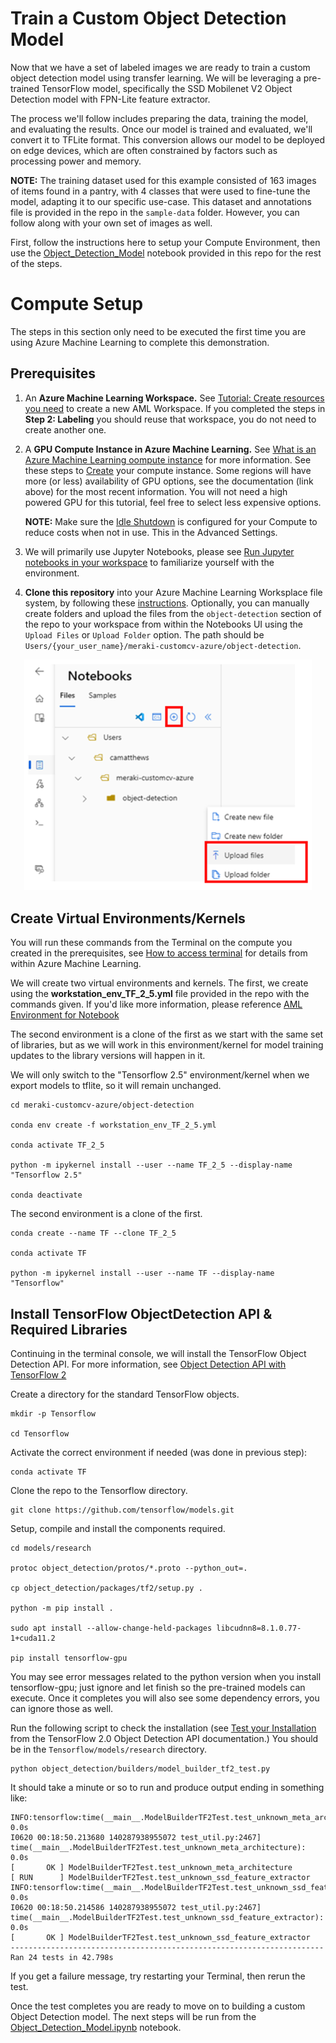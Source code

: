 # Train a Custom Object Detection Model

Now that we have a set of labeled images we are ready to train a custom object detection model using transfer learning. We will be leveraging a pre-trained TensorFlow model, specifically the SSD Mobilenet V2 Object Detection model with FPN-Lite feature extractor.

The process we'll follow includes preparing the data, training the model, and evaluating the results.  Once our model is trained and evaluated, we'll convert it to TFLite format. This conversion allows our model to be deployed on edge devices, which are often constrained by factors such as processing power and memory. 

**NOTE:** The training dataset used for this example consisted of 163 images of items found in a pantry, with 4 classes that were used to fine-tune the model, adapting it to our specific use-case.  This dataset and annotations file is provided in the repo in the `sample-data` folder.  However, you can follow along with your own set of images as well.

First, follow the instructions here to setup your Compute Environment, then use the [Object_Detection_Model](Object_Detection_Model.ipynb) notebook provided in this repo for the rest of the steps.

# Compute Setup 

The steps in this section only need to be executed the first time you are using Azure Machine Learning to complete this demonstration.

## Prerequisites

1. An **Azure Machine Learning Workspace.**  See [Tutorial: Create resources you need](https://learn.microsoft.com/en-us/azure/machine-learning/quickstart-create-resources?view=azureml-api-2) to create a new AML Workspace.  If you completed the steps in **Step 2: Labeling** you should reuse that workspace, you do not need to create another one.

2. A **GPU Compute Instance in Azure Machine Learning.**   See [What is an Azure Machine Learning oompute instance](https://learn.microsoft.com/en-us/azure/machine-learning/concept-compute-instance?view=azureml-api-2#create) for more information.  See these steps to [Create](https://learn.microsoft.com/en-us/azure/machine-learning/how-to-create-compute-instance?tabs=azure-studio&view=azureml-api-2#create) your compute instance.  Some regions will have more (or less) availability of GPU options, see the documentation (link above) for the most recent information.  You will not need a high powered GPU for this tutorial, feel free to select less expensive options.  
    
    **NOTE:** Make sure the [Idle Shutdown](https://learn.microsoft.com/en-us/azure/machine-learning/how-to-create-compute-instance?tabs=azure-studio&view=azureml-api-2#configure-idle-shutdown) is configured for your Compute to reduce costs when not in use.  This in the Advanced Settings.

3.  We will primarily use Jupyter Notebooks, please see [Run Jupyter notebooks in your workspace](https://learn.microsoft.com/en-us/azure/machine-learning/how-to-run-jupyter-notebooks?view=azureml-api-2) to familiarize yourself with the environment.


4. **Clone this repository** into your Azure Machine Learning Worksplace file system, by following these [instructions](https://learn.microsoft.com/en-us/azure/machine-learning/concept-compute-target?view=azureml-api-2#azure-machine-learning-compute-managed).   Optionally, you can manually create folders and upload the files from the `object-detection` section of the repo to your workspace from within the Notebooks UI using the `Upload Files` or `Upload Folder` option.  The path should be 
`Users/{your_user_name}/meraki-customcv-azure/object-detection`.

<p align="center">
  <img width="460" src="images/Notebooks_Upload.png">
</p>

## Create Virtual Environments/Kernels

You will run these commands from the Terminal on the compute you created in the prerequisites, see [How to access terminal](https://learn.microsoft.com/en-us/azure/machine-learning/how-to-access-terminal?view=azureml-api-2) for details from within Azure Machine Learning. 

We will create two virtual environments and kernels.  The first, we create using the **workstation_env_TF_2_5.yml** file provided in the repo with the commands given.  If you'd like more information, please reference [AML Environment for Notebook](https://learn.microsoft.com/en-us/azure/machine-learning/tutorial-cloud-workstation?view=azureml-api-2)

The second environment is a clone of the first as we start with the same set of libraries, but as we will work in this environment/kernel for model training updates to the library versions will happen in it.  

We will only switch to the "Tensorflow 2.5" environment/kernel when we export models to tflite, so it will remain unchanged.

```
cd meraki-customcv-azure/object-detection

conda env create -f workstation_env_TF_2_5.yml

conda activate TF_2_5

python -m ipykernel install --user --name TF_2_5 --display-name "Tensorflow 2.5"

conda deactivate
```

The second environment is a clone of the first.

```
conda create --name TF --clone TF_2_5 

conda activate TF

python -m ipykernel install --user --name TF --display-name "Tensorflow"
```

## Install TensorFlow ObjectDetection API & Required Libraries

Continuing in the terminal console, we will install the TensorFlow Object Detection API.  For more information, see [Object Detection API with TensorFlow 2](https://github.com/tensorflow/models/blob/master/research/object_detection/g3doc/tf2.md)

Create a directory for the standard TensorFlow objects.

```
mkdir -p Tensorflow

cd Tensorflow
```

Activate the correct environment if needed (was done in previous step):

```
conda activate TF
```

Clone the repo to the Tensorflow directory.

```
git clone https://github.com/tensorflow/models.git

```

Setup, compile and install the components required.

```
cd models/research

protoc object_detection/protos/*.proto --python_out=.

cp object_detection/packages/tf2/setup.py .

python -m pip install .

sudo apt install --allow-change-held-packages libcudnn8=8.1.0.77-1+cuda11.2

pip install tensorflow-gpu

```
You may see error messages related to the python version when you install tensorflow-gpu; just ignore and let finish so the pre-trained models can execute.  Once it completes you will also see some dependency errors, you can ignore those as well.

Run the following script to check the installation (see [Test your Installation](https://tensorflow-object-detection-api-tutorial.readthedocs.io/en/latest/install.html#test-your-installation) from the TensorFlow 2.0 Object Detection API documentation.)  You should be in the `Tensorflow/models/research` directory.

```
python object_detection/builders/model_builder_tf2_test.py
```

It should take a minute or so to run and produce output ending in something like:

```
INFO:tensorflow:time(__main__.ModelBuilderTF2Test.test_unknown_meta_architecture): 0.0s
I0620 00:18:50.213680 140287938955072 test_util.py:2467] time(__main__.ModelBuilderTF2Test.test_unknown_meta_architecture): 0.0s
[       OK ] ModelBuilderTF2Test.test_unknown_meta_architecture
[ RUN      ] ModelBuilderTF2Test.test_unknown_ssd_feature_extractor
INFO:tensorflow:time(__main__.ModelBuilderTF2Test.test_unknown_ssd_feature_extractor): 0.0s
I0620 00:18:50.214586 140287938955072 test_util.py:2467] time(__main__.ModelBuilderTF2Test.test_unknown_ssd_feature_extractor): 0.0s
[       OK ] ModelBuilderTF2Test.test_unknown_ssd_feature_extractor
----------------------------------------------------------------------
Ran 24 tests in 42.798s
```

If you get a failure message, try restarting your Terminal, then rerun the test.

Once the test completes you are ready to move on to building a custom Object Detection model.  The next steps will be run from the [Object_Detection_Model.ipynb](Object_Detection_Model.ipynb) notebook.
